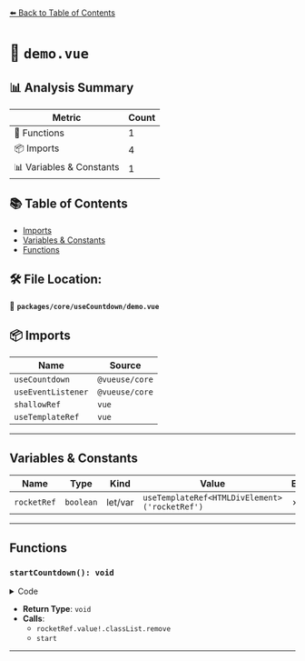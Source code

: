 [⬅️ Back to Table of Contents](../../../index.md)

# 📄 `demo.vue`

## 📊 Analysis Summary

| Metric | Count |
|--------|-------|
| 🔧 Functions | 1 |
| 📦 Imports | 4 |
| 📊 Variables & Constants | 1 |

## 📚 Table of Contents

- [Imports](#imports)
- [Variables & Constants](#variables-constants)
- [Functions](#functions)

## 🛠️ File Location:
📂 **`packages/core/useCountdown/demo.vue`**

## 📦 Imports

| Name | Source |
|------|--------|
| `useCountdown` | `@vueuse/core` |
| `useEventListener` | `@vueuse/core` |
| `shallowRef` | `vue` |
| `useTemplateRef` | `vue` |


---

## Variables & Constants

| Name | Type | Kind | Value | Exported |
|------|------|------|-------|----------|
| `rocketRef` | `boolean` | let/var | `useTemplateRef<HTMLDivElement>('rocketRef')` | ✗ |


---

## Functions

### `startCountdown(): void`

<details><summary>Code</summary>

```ts
function startCountdown() {
  rocketRef.value!.classList.remove('launching')
  start(countdownSeconds)
}
```
</details>

- **Return Type**: `void`
- **Calls**:
  - `rocketRef.value!.classList.remove`
  - `start`

---